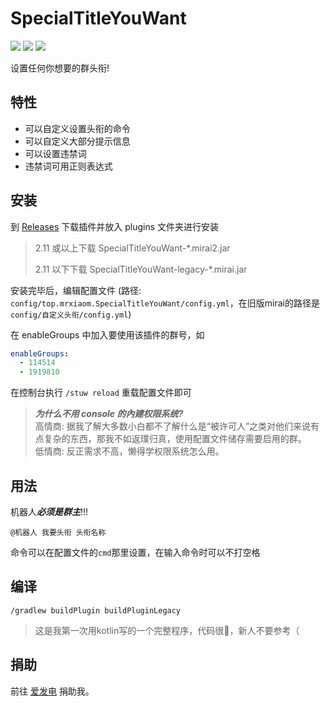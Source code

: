# SpecialTitleYouWant

[![](https://shields.io/github/downloads/MrXiaoM/SpecialTitleYouWant/total)](https://github.com/MrXiaoM/SpecialTitleYouWant/releases) [![](https://img.shields.io/badge/mirai--console-2.11-blue)](https://github.com/mamoe/mirai) [![](https://img.shields.io/badge/MiraiForum-post-yellow)](https://mirai.mamoe.net/topic/1270![])

设置任何你想要的群头衔!

## 特性

* 可以自定义设置头衔的命令
* 可以自定义大部分提示信息
* 可以设置违禁词
* 违禁词可用正则表达式

## 安装

到 [Releases](https://github.com/MrXiaoM//SpecialTitleYouWant) 下载插件并放入 plugins 文件夹进行安装

> 2.11 或以上下载 SpecialTitleYouWant-*.mirai2.jar
> 
> 2.11 以下下载 SpecialTitleYouWant-legacy-*.mirai.jar

安装完毕后，编辑配置文件 (路径: `config/top.mrxiaom.SpecialTitleYouWant/config.yml`，在旧版mirai的路径是`config/自定义头衔/config.yml`)

在 enableGroups 中加入要使用该插件的群号，如

```yaml
enableGroups:
  - 114514
  - 1919810
```

在控制台执行 `/stuw reload` 重载配置文件即可

> ***为什么不用 console 的內建权限系统?***  
> 高情商: 据我了解大多数小白都不了解什么是“被许可人”之类对他们来说有点复杂的东西，那我不如返璞归真，使用配置文件储存需要启用的群。  
> 低情商: 反正需求不高，懒得学权限系统怎么用。

## 用法

机器人***必须是群主***!!!

```text
@机器人 我要头衔 头衔名称
```

命令可以在配置文件的`cmd`那里设置，在输入命令时可以不打空格

## 编译

```shell
/gradlew buildPlugin buildPluginLegacy
```

> 这是我第一次用kotlin写的一个完整程序，代码很💩，新人不要参考（

## 捐助

前往 [爱发电](https://afdian.net/a/mrxiaom) 捐助我。

